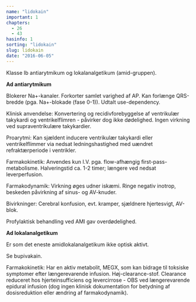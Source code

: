 ```yaml
---
name: "lidokain"
important: 1
chapters:
  - 26
  - 43
hasinfo: 1
sorting: "lidokain"
slug: lidokain
date: "2016-06-05"
---
```


Klasse Ib antiarytmikum og lokalanalgetikum (amid-gruppen).

<b>Ad antiarytmikum</b>

Blokerer Na+-kanaler. Forkorter samlet varighed af AP. Kan forlænge QRS-bredde
(pga. Na+-blokade (fase 0-1)). Udtalt use-dependency.

Klinisk anvendelse: Konvertering og recidivforebyggelse af ventrikulær takykardi
og ventrikelflimren - påvirker dog ikke dødelighed. Ingen virkning ved
supraventrikulære takykardier.

Proarytmi: Kan sjældent inducere ventrikulær takykardi eller ventrikelflimmer
via nedsat ledningshastighed med uændret refraktærperiode i ventrikler.

Farmakokinetik: Anvendes kun I.V. pga. flow-afhængig first-pass-metabolisme.
Halveringstid ca. 1-2 timer; længere ved nedsat leverperfusion.

Farmakodynamik: Virkning øges udner iskæmi. Ringe negativ inotrop, beskeden
påvirkning af sinus- og AV-knuder.

Bivirkninger: Cerebral konfusion, evt. kramper, sjældnere hjertesvigt, AV-blok.

Profylaktisk behandling ved AMI gav overdødelighed.

<b>Ad lokalanalgetikum</b>

Er som det eneste amidlokalanalgetikum ikke optisk aktivt.

Se bupivakain.

Farmakokinetik: Har en aktiv metabolit, MEGX, som kan bidrage til toksiske
symptomer efter længerevarende infusion. Høj-clearance-stof. Clearance reduceret
hos hjerteinsufficiens og levercirrose - OBS ved længerevarende epidural
infusion (dog ingen klinisk dokumentation for betydning af dosisreduktion eller
ændring af farmakodynamik).
